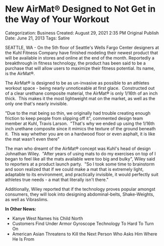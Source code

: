 # New AirMat® Designed to Not Get in the Way of Your Workout

Categorization: Business
Created: August 29, 2021 2:35 PM
Original Publish Date: June 21, 2013
Tags: Satire

SEATTLE, WA - On the 5th floor of Seattle's Wells Fargo Center designers at the Kuhl Fitness Company have finished modeling their newest product that will be available in stores and online at the end of the month. Reportedly a breakthrough in fitness technology, the product has been said to be a purchase that will allow users to maximize their fitness potential. Its name, is the AirMat®.

The AirMat® is designed to be as un-invasive as possible to an athletes workout space - being nearly unnoticeable at first glace.  Constructed out of a clear urethane composite material, the AirMat® is only 1/16th of an inch thick.  This makes it the most lightweight mat on the market, as well as the only one that's nearly invisible.

"Due to the mat being so thin, we originally had trouble creating enough friction to keep people from slipping off it", commented design team member at Kuhl, Travis Larson.  "That's why we ended up using the 1/16th inch urethane composite since it mimics the texture of the ground beneath it.  This way whether you are on a hardwood floor or even asphalt, it is like the mat wasn't even there"

The man who dreamt of the AirMat® concept was Kuhl's head of design Johnathan Wiley.  "After years of using mats to do my exercises on top of I began to feel like all the mats available were too big and bulky", Wiley said to reporters at a product launch party.  "So I took some time to brainstorm and soon realized that if we could make a mat that is extremely light, adaptable to its environment, and practically invisible, it would perfectly suit athletes true needs - a mat that literally isn't there."

Additionally, Wiley reported that if the technology proves popular amongst consumers, they will look into designing abdominal-belts, Shake-Weights, as well as Vibraslims.

**In Other News:**

- Kanye West Names his Child North
- Customers Find Under Armor Gyroscope Technology To Hard To Turn On
- American Asian Threatens to Kill the Next Person Who Asks Him Where He Is From